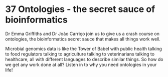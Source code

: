 # 37 Ontologies - the secret sauce of bioinformatics

Dr Emma Griffiths and Dr João Carriço join us to give us a crash course on ontologies, the bioinformatics secret sauce that makes all things work well.
 
Microbial genomics data is like the Tower of Babel with public health talking to food regulators talking to agriculture talking to veterinarians talking to healthcare, all with different languages to describe similar things. So how do we get any work done at all? Listen in to why you need ontologies in your life!

